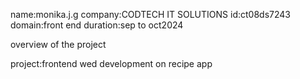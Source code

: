 name:monika.j.g
company:CODTECH IT SOLUTIONS
id:ct08ds7243
domain:front end
duration:sep to oct2024

overview of the project

project:frontend wed development on recipe app
